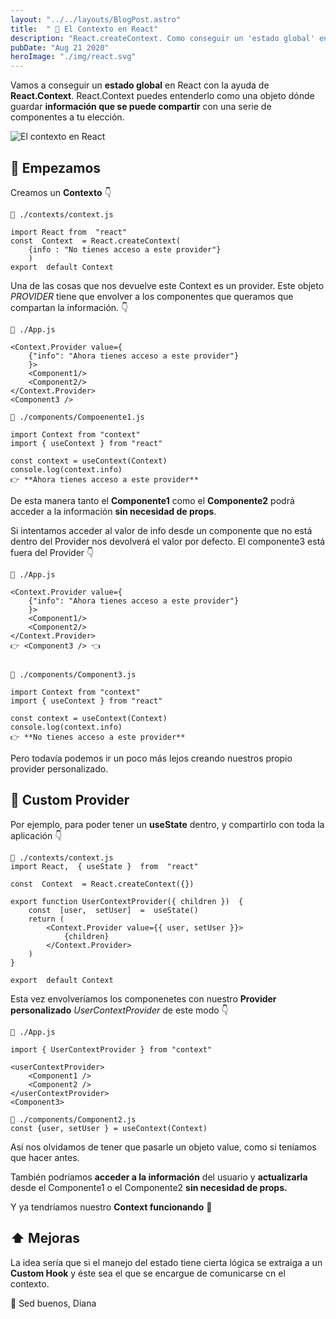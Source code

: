 ```yaml
---
layout: "../../layouts/BlogPost.astro"
title:  " 📝 El Contexto en React"
description: "React.createContext. Como conseguir un 'estado global' en React sin Redux."
pubDate: "Aug 21 2020"
heroImage: "./img/react.svg"
---
```


Vamos a conseguir un **estado global** en React con la ayuda de **React.Context**.
React.Context puedes entenderlo como una objeto dónde guardar **información que se puede compartir** con una serie de componentes a tu elección.

![El contexto en React](../img/contexto.jpg)

## 🚀 Empezamos

Creamos un **Contexto** 👇

```
📁 ./contexts/context.js

import React from  "react"
const  Context  = React.createContext(
    {info : "No tienes acceso a este provider"}
    )
export  default Context
```

Una de las cosas que nos devuelve este Context es un provider. Este objeto _PROVIDER_ tiene que envolver a los componentes que queramos que compartan la información. 👇

```
📁 ./App.js

<Context.Provider value={
    {"info": "Ahora tienes acceso a este provider"}
    }>
    <Component1/>
    <Component2/>
</Context.Provider>
<Component3 />

📁 ./components/Compoenente1.js

import Context from "context"
import { useContext } from "react"

const context = useContext(Context)
console.log(context.info)
👉 **Ahora tienes acceso a este provider**

```

De esta manera tanto el **Componente1** como el **Componente2** podrá acceder a la información **sin necesidad de props**.

Si intentamos acceder al valor de info desde un componente que no está dentro del Provider
nos devolverá el valor por defecto. El componente3 está fuera del Provider 👇

```
📁 ./App.js

<Context.Provider value={
    {"info": "Ahora tienes acceso a este provider"}
    }>
    <Component1/>
    <Component2/>
</Context.Provider>
👉 <Component3 /> 👈


📁 ./components/Component3.js

import Context from "context"
import { useContext } from "react"

const context = useContext(Context)
console.log(context.info)
👉 **No tienes acceso a este provider**
```

Pero todavía podemos ir un poco más lejos creando nuestros propio provider personalizado.

## 🍹 Custom Provider

Por ejemplo, para poder tener un **useState** dentro, y compartirlo con toda la aplicación 👇

```
📁 ./contexts/context.js
import React,  { useState }  from  "react"

const  Context  = React.createContext({})

export function UserContextProvider({ children })  {
	const  [user,  setUser]  =  useState()
	return (
        <Context.Provider value={{ user, setUser }}>
            {children}
	    </Context.Provider>
    )
}

export  default Context
```

Esta vez envolveríamos los componenetes con nuestro **Provider personalizado** _UserContextProvider_ de este modo 👇

```
📁 ./App.js

import { UserContextProvider } from "context"

<userContextProvider>
    <Component1 />
    <Component2 />
</userContextProvider>
<Component3>

📁 ./components/Component2.js
const {user, setUser } = useContext(Context)

```

Así nos olvidamos de tener que pasarle un objeto value, como si teníamos que hacer antes.

También podríamos **acceder a la información** del usuario y **actualizarla** desde el Componente1 o el Componente2 **sin necesidad de props.**

Y ya tendríamos nuestro **Context funcionando** 👏

## ⬆️ Mejoras

La idea sería que si el manejo del estado tiene cierta lógica se extraiga a un **Custom Hook** y éste sea el que se encargue de comunicarse cn el contexto.

👋 Sed buenos, Diana
